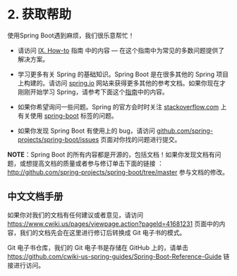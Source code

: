# 2. 获取帮助

使用Spring Boot遇到麻烦，我们很乐意帮忙！

* 请访问 [IX. How-to](https://docs.spring.io/spring-boot/docs/2.1.0.RELEASE/reference/htmlsingle/#howto) 指南 中的内容 — 在这个指南中为常见的多数问题提供了解决方案。

* 学习更多有关 Spring 的基础知识。Spring Boot 是在很多其他的 Spring 项目上构建的。请访问 [spring.io](http://spring.io) 网站来获得更多其他的参考文档。如果你现在才刚刚开始学习 Spring，请参考下面这个[指南](http://spring.io/guide)中的内容。

* 如果你希望询问一些问题。Spring 的官方会时时关注 [stackoverflow.com](http://stackoverflow.com/) 上有关使用 [spring-boot](http://stackoverflow.com/tags/spring-boot) 标签的问题。

* 如果你发现 Spring Boot 有使用上的 bug，请访问 [github.com/spring-projects/spring-boot/issues](https://github.com/spring-projects/spring-boot/issue) 页面对你找的问题进行提交。


**NOTE**：Spring Boot 的所有内容都是开源的，包括文档！如果你发现文档有问题，或想提高文档的质量或者参与修订单击下面的链接 ：<http://github.com/spring-projects/spring-boot/tree/master> 参与文档的修改。

## 中文文档手册
如果你对我们的文档有任何建议或者意见，请访问 <https://www.cwiki.us/pages/viewpage.action?pageId=41681231> 页面中的内容，我们的文档先会在这里进行修订后转换成 Git 电子书的模式。

Git 电子书仓库，我们的 Git 电子书是存储在 GitHub 上的，请单击 <https://github.com/cwiki-us-spring-guides/Spring-Boot-Reference-Guide> 链接进行访问。

